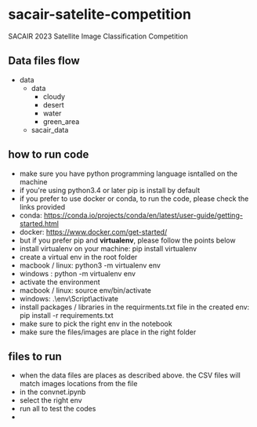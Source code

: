 # sacair-satelite-competition
SACAIR 2023 Satellite Image Classification Competition



## Data files flow
- data
   - data
      - cloudy
      - desert
      - water
      - green_area
   - sacair_data



## how to run code
- make sure you have python programming language isntalled on the machine
- if you're using python3.4 or later pip is install by default
- if you prefer to use docker or conda, to run the code, please check the links provided
- conda: https://conda.io/projects/conda/en/latest/user-guide/getting-started.html
- docker: https://www.docker.com/get-started/ 
- but if you prefer pip and **virtualenv**, please follow the points below
- install virtualenv on your machine: pip install virtualenv
- create a virtual env in the root folder
- macbook / linux: python3 -m virtualenv env
- windows : python -m virtualenv env
- activate the environment
- macbook / linux: source env/bin/activate
- windows: .\env\Script\activate
- install packages / libraries in the requirments.txt file in the created env: pip install -r requirements.txt
- make sure to pick the right env in the notebook
- make sure the files/images are place in the right folder


## files to run
- when the data files are places as described above. the CSV files will match images locations from the file
- in the convnet.ipynb
- select the right env
- run all to test the codes
- 